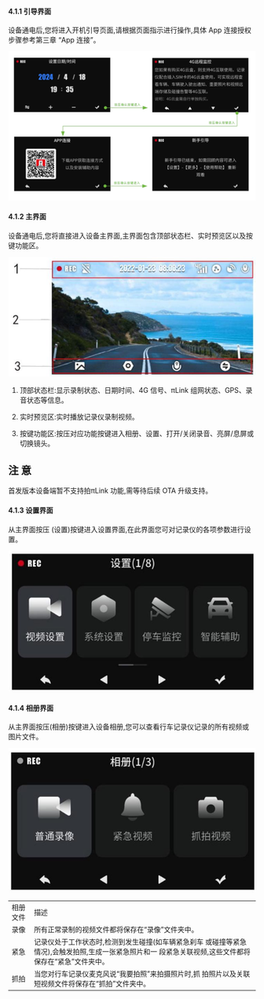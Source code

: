 #### 4.1.1 引导界面

设备通电后,您将进入开机引导页面,请根据页面指示进行操作,具体 App 连接授权步骤参考第三章 “App 连接”。

![开机引导界面](../images/z60_boot_guide.jpg)

#### 4.1.2 主界面

设备通电后,您将直接进入设备主界面,主界面包含顶部状态栏、实时预览区以及按键功能区。

![主界面](../images/z60_main_interface.jpg)

1. 顶部状态栏:显示录制状态、日期时间、4G 信号、πLink 组网状态、GPS、录音状态等信息。

2. 实时预览区:实时播放记录仪录制视频。

3. 按键功能区:按压对应功能按键进入相册、设置、打开/关闭录音、亮屏/息屏或切换镜头。

## 注 意

首发版本设备端暂不支持拍πLink 功能,需等待后续 OTA 升级支持。

#### 4.1.3 设置界面

从主界面按压 (设置)按键进入设置界面,在此界面您可对记录仪的各项参数进行设置。

![设置界面](../images/z60_settings_interface.jpg)

#### 4.1.4 相册界面

从主界面按压(相册)按键进入设备相册,您可以查看行车记录仪记录的所有视频或图片文件。

![相册界面](../images/z60_album_interface.jpg)

<table>
<tr>
<td>相册文件</td>
<td>描述</td>
</tr>
<tr>
<td>录像</td>
<td>所有正常录制的视频文件都将保存在“录像”文件夹中。</td>
</tr>
<tr>
<td>紧急</td>
<td>记录仪处于工作状态时,检测到发生碰撞(如车辆紧急刹车 或碰撞等紧急情况),会触发拍照,生成一张紧急照片和一 段紧急关联视频,这些文件都将保存在“紧急”文件夹中。</td>
</tr>
<tr>
<td>抓拍</td>
<td>当您对行车记录仪麦克风说“我要拍照”来拍摄照片时,抓 拍照片以及关联短视频文件将保存在“抓拍”文件夹中。</td>
</tr>
</table>
